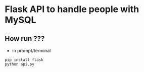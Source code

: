 # Flask API to handle people with MySQL

## How run ???
* in prompt/terminal
```
pip install flask
python api.py
```
